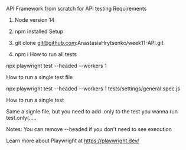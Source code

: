 API
Framework from scratch for API testing
Requirements

1. Node version 14
2. npm installed
Setup

1. git clone git@github.com:AnastasiaHrytsenko/week11-API.git
2. npm i
How to run all tests

npx playwright test --headed --workers 1

How to run a single test file

npx playwright test --headed --workers 1 tests/settings/general.spec.js

How to run a single test

Same a signle file, but you need to add .only to the test you wanna run test.only(.....

Notes: You can remove --headed if you don't need to see execution

Learn more about Playwright at https://playwright.dev/
